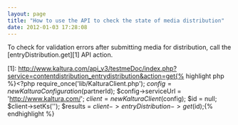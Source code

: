 ```yaml
---
layout: page
title: "How to use the API to check the state of media distribution"
date: 2012-01-03 17:28:08
---
```


To check for validation errors after submitting media for distribution, call the [entryDistribution.get][1] API action.

 [1]: http://www.kaltura.com/api_v3/testmeDoc/index.php?service=contentdistribution_entrydistribution&action=get{% highlight php %}<?php require_once('lib/KalturaClient.php'); $config = new KalturaConfiguration($partnerId); $config->serviceUrl = 'http://www.kaltura.com/'; $client = new KalturaClient($config); $id = null; $client->setKs(''); $results = $client->entryDistribution->get($id);{% endhighlight %}